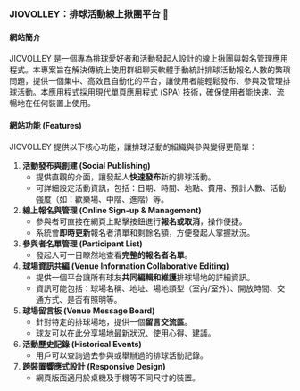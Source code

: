 ### JIOVOLLEY：排球活動線上揪團平台 🏐

#### 網站簡介
JIOVOLLEY 是一個專為排球愛好者和活動發起人設計的線上揪團與報名管理應用程式。本專案旨在解決傳統上使用群組聊天軟體手動統計排球活動報名人數的繁瑣問題，提供一個集中、高效且自動化的平台，讓使用者能輕鬆發布、參與及管理排球活動。本應用程式採用現代單頁應用程式 (SPA) 技術，確保使用者能快速、流暢地在任何裝置上使用。

#### 網站功能 (Features)
JIOVOLLEY 提供以下核心功能，讓排球活動的組織與參與變得更簡單：
1.  **活動發布與創建 (Social Publishing)**
    * 提供直觀的介面，讓發起人**快速發布**新的排球活動。
    * 可詳細設定活動資訊，包括：日期、時間、地點、費用、預計人數、活動強度（如：歡樂場、中階、進階）等。
2.  **線上報名與管理 (Online Sign-up & Management)**
    * 參與者可直接在網頁上點擊按鈕進行**報名或取消**，操作便捷。
    * 系統會**即時更新**報名者清單和剩餘名額，方便發起人掌握狀況。
3.  **參與者名單管理 (Participant List)**
    * 發起人可一目瞭然地查看**完整的報名者名單**。
4.  **球場資訊共編 (Venue Information Collaborative Editing)**
    * 提供一個平台讓所有球友**共同編輯和維護**排球場地的詳細資訊。
    * 資訊可能包括：球場名稱、地址、場地類型（室內/室外）、開放時間、交通方式、是否有照明等。
5.  **球場留言板 (Venue Message Board)**
    * 針對特定的排球場地，提供一個**留言交流區**。
    * 球友可以在此分享場地最新狀況、使用心得、建議。
6.  **活動歷史記錄 (Historical Events)**
    * 用戶可以查詢過去參與或舉辦過的排球活動記錄。
7.  **跨裝置響應式設計 (Responsive Design)**
    * 網頁版面適用於桌機及手機等不同尺寸的裝置。

